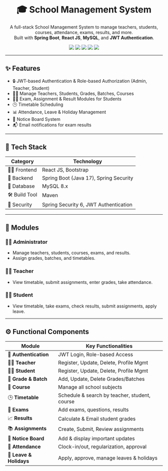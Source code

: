<h1 align="center">🎓 School Management System</h1>

<p align="center">
  A full-stack School Management System to manage teachers, students, courses, attendance, exams, results, and more.
  <br />
  Built with <b>Spring Boot</b>, <b>React JS</b>, <b>MySQL</b>, and <b>JWT Authentication</b>.
</p>

<p align="center">
  <img src="https://img.shields.io/badge/Java-17+-brightgreen" />
  <img src="https://img.shields.io/badge/SpringBoot-3.x-brightgreen" />
  <img src="https://img.shields.io/badge/React-18+-blue" />
  <img src="https://img.shields.io/badge/MySQL-8.0-orange" />
  <img src="https://img.shields.io/badge/License-MIT-blue" />
</p>

---

## ✨ Features

- 🔒 JWT-based Authentication & Role-based Authorization (Admin, Teacher, Student)
- 👨‍🏫 Manage Teachers, Students, Grades, Batches, Courses
- 🧑‍🎓 Exam, Assignment & Result Modules for Students
- 🕒 Timetable Scheduling
- 📊 Attendance, Leave & Holiday Management
- 📣 Notice Board System
- 📬 Email notifications for exam results

---

## 🧰 Tech Stack

| Category       | Technology                             |
|----------------|-----------------------------------------|
| 👨‍💻 Frontend    | React JS, Bootstrap                    |
| 🔧 Backend     | Spring Boot (Java 17), Spring Security  |
| 💾 Database    | MySQL 8.x                               |
| 🛠 Build Tool  | Maven                                   |
| 🔐 Security    | Spring Security 6, JWT Authentication   |

---

## 📂 Modules

### 👨‍💼 Administrator
- Manage teachers, students, courses, exams, and results.
- Assign grades, batches, and timetables.

### 👩‍🏫 Teacher
- View timetable, submit assignments, enter grades, take attendance.

### 👨‍🎓 Student
- View timetable, take exams, check results, submit assignments, apply leave.

---

## ⚙️ Functional Components

| Module                    | Key Functionalities |
|---------------------------|---------------------|
| 🔐 **Authentication**     | JWT Login, Role-based Access |
| 👨‍🏫 **Teacher**           | Register, Update, Delete, Profile Mgmt |
| 🧑‍🎓 **Student**           | Register, Update, Delete, Profile Mgmt |
| 🏫 **Grade & Batch**       | Add, Update, Delete Grades/Batches |
| 📘 **Course**              | Manage all school subjects |
| 🕒 **Timetable**           | Schedule & search by teacher, student, course |
| 📝 **Exams**              | Add exams, questions, results |
| 📈 **Results**            | Calculate & Email student grades |
| 📚 **Assignments**        | Create, Submit, Review assignments |
| 📢 **Notice Board**       | Add & display important updates |
| 📆 **Attendance**         | Clock-in/out, regularization, approval |
| 🌴 **Leave & Holidays**   | Apply, approve, manage leaves & holidays |

